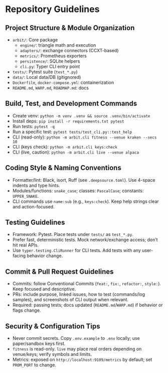 # Repository Guidelines

## Project Structure & Module Organization
- `arbit/`: Core package
  - `engine/`: triangle math and execution
  - `adapters/`: exchange connectors (CCXT-based)
  - `metrics/`: Prometheus exporters
  - `persistence/`: SQLite helpers
  - `cli.py`: Typer CLI entry point
- `tests/`: Pytest suite (`test_*.py`)
- `data/`: Local data/DB (gitignored)
- `Dockerfile`, `docker-compose.yml`: containerization
- `README.md`, `WARP.md`, `ROADMAP.md`: docs

## Build, Test, and Development Commands
- Create venv: `python -m venv .venv && source .venv/bin/activate`
- Install deps: `pip install -r requirements.txt pytest`
- Run tests: `pytest -q`
- Run a specific test: `pytest tests/test_cli.py::test_help`
- CLI (read-only): `python -m arbit.cli fitness --venue kraken --secs 10`
- CLI (keys check): `python -m arbit.cli keys:check`
- CLI (live, caution): `python -m arbit.cli live --venue alpaca`

## Coding Style & Naming Conventions
- Formatter/lint: Black, isort, Ruff (see `.deepsource.toml`). Use 4-space indents and type hints.
- Modules/functions: `snake_case`; classes: `PascalCase`; constants: `UPPER_SNAKE`.
- CLI commands use `name:sub` (e.g., `keys:check`). Keep help strings clear and action-focused.

## Testing Guidelines
- Framework: Pytest. Place tests under `tests/` as `test_*.py`.
- Prefer fast, deterministic tests. Mock network/exchange access; don’t hit real APIs.
- Use `typer.testing.CliRunner` for CLI tests. Add tests with any user-facing behavior change.

## Commit & Pull Request Guidelines
- Commits: follow Conventional Commits (`feat:`, `fix:`, `refactor:`, `style:`). Keep focused and descriptive.
- PRs: include purpose, linked issues, how to test (commands/log samples), and screenshots of CLI output when relevant.
- Required: passing tests; docs updated (`README.md`/`WARP.md`) if behavior or flags change.

## Security & Configuration Tips
- Never commit secrets. Copy `.env.example` to `.env` locally; use paper/sandbox keys first.
- `fitness` is read-only. `live` may place real orders depending on venue/keys; verify symbols and limits.
- Metrics: exposed on `http://localhost:9109/metrics` by default; set `PROM_PORT` to change.

